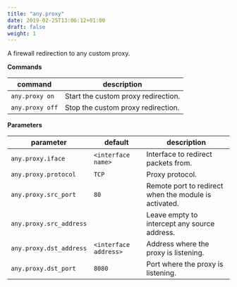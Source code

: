 ```yaml
---
title: "any.proxy"
date: 2019-02-25T13:06:12+01:00
draft: false
weight: 1
---
```


A firewall redirection to any custom proxy.

**Commands**

| command | description |
|---------|-------------|
| `any.proxy on` | Start the custom proxy redirection. |
| `any.proxy off` | Stop the custom proxy redirection. |

**Parameters**

| parameter | default | description |
|-----------|---------|-------------|
| `any.proxy.iface` | `<interface name>` | Interface to redirect packets from. |
| `any.proxy.protocol` | `TCP` | Proxy protocol. |
| `any.proxy.src_port` | `80` | Remote port to redirect when the module is activated. |
| `any.proxy.src_address` | | Leave empty to intercept any source address. |
| `any.proxy.dst_address` | `<interface address>` | Address where the proxy is listening. |
| `any.proxy.dst_port` | `8080` | Port where the proxy is listening. |
